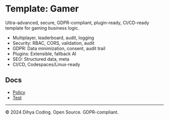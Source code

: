 # Template: Gamer

Ultra-advanced, secure, GDPR-compliant, plugin-ready, CI/CD-ready template for gaming business logic.

- Multiplayer, leaderboard, audit, logging
- Security: RBAC, CORS, validation, audit
- GDPR: Data minimization, consent, audit trail
- Plugins: Extensible, fallback AI
- SEO: Structured data, meta
- CI/CD, Codespaces/Linux-ready

## Docs
- [Policy](./policy.md)
- [Test](./test_gamer.js)

---
© 2024 Dihya Coding. Open Source. GDPR-compliant.
